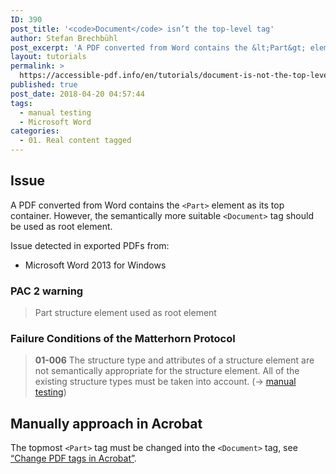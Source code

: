 ```yaml
---
ID: 390
post_title: '<code>Document</code> isn’t the top-level tag'
author: Stefan Brechbühl
post_excerpt: 'A PDF converted from Word contains the &lt;Part&gt; element as its top container. However, the semantically more suitable &lt;Document&gt; tag should be used as root element.'
layout: tutorials
permalink: >
  https://accessible-pdf.info/en/tutorials/document-is-not-the-top-level-tag/
published: true
post_date: 2018-04-20 04:57:44
tags:
  - manual testing
  - Microsoft Word
categories:
  - 01. Real content tagged
---
```

## Issue

A PDF converted from Word contains the `<Part>` element as its top container. However, the semantically more suitable `<Document>` tag should be used as root element.

Issue detected in exported PDFs from:

*   Microsoft Word 2013 for Windows

### PAC 2 warning

> Part structure element used as root element

### Failure Conditions of the Matterhorn Protocol

> **01-006** The structure type and attributes of a structure element are not semantically appropriate for the structure element. All of the existing structure types must be taken into account. (→ [manual testing][1])

## Manually approach in Acrobat

The topmost `<Part>` tag must be changed into the `<Document>` tag, see [“Change PDF tags in Acrobat”][2].

 [1]: https://accessible-pdf.info/en/glossary/#manual-testing
 [2]: https://accessible-pdf.info/en/basics/change-pdf-tags-in-acrobat/